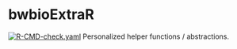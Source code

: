 # bwbioExtraR
[![R-CMD-check.yaml](https://github.com/bwbioinfo/bwbioExtraR/actions/workflows/R-CMD-check.yaml/badge.svg)](https://github.com/bwbioinfo/bwbioExtraR/actions/workflows/R-CMD-check.yaml)
Personalized helper functions / abstractions.
